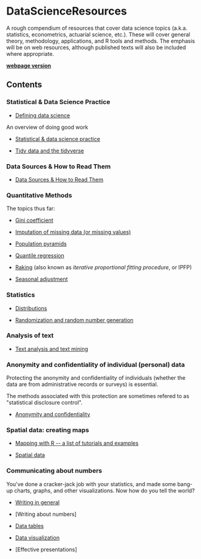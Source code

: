 # DataScienceResources

A rough compendium of resources that cover data science topics (a.k.a. statistics, econometrics, actuarial science, etc.). These will cover general theory, methodology, applications, and R tools and methods. The emphasis will be on web resources, although published texts will also be included where appropriate.

**[webpage version](http://monkmanmh.github.io/DataScienceResources/)**

## Contents

### Statistical & Data Science Practice

* [Defining data science](DataScience.md)

An overview of doing good work

* [Statistical & data science practice](StatisticalPractice.md)

* [Tidy data and the tidyverse](TidyData.md)


### Data Sources & How to Read Them

* [Data Sources & How to Read Them](DataSources.md)


### Quantitative Methods

The topics thus far:

* [Gini coefficient](GiniCoefficient.md)

* [Imputation of missing data (or missing values)](Imputation.md)

* [Population pyramids](PopulationPyramids.md)

* [Quantile regression](QuantileRegression.md)

* [Raking](Raking.md) (also known as _iterative proportional fitting procedure_, or IPFP)

* [Seasonal adjustment](SeasonalAdjustment.md)
 

### Statistics

* [Distributions](Distributions.md)

* [Randomization and random number generation](Random.md)

### Analysis of text

* [Text analysis and text mining](TextAnalysis.md)





### Anonymity and confidentiality of individual (personal) data

Protecting the anonymity and confidentiality of individuals (whether the data are from administrative records or surveys) is essential.

The methods associated with this protection are sometimes refered to as "statistical disclosure control".

* [Anonymity and confidentiality](Anonymity_Confidentiality.md)


### Spatial data: creating maps

* [Mapping with R -- a list of tutorials and examples](http://spatial.ly/r/)

* [Spatial data](SpatialData.md)


### Communicating about numbers

You've done a cracker-jack job with your statistics, and made some bang-up charts, graphs, and other visualizations. Now how do you tell the world? 

* [Writing in general](Writing.md)

* [Writing about numbers]

* [Data tables](Data_Tables.md)

* [Data visualization](Data_Visualization.md)

* [Effective presentations]


